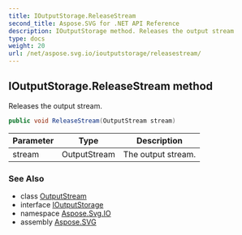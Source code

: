 ```yaml
---
title: IOutputStorage.ReleaseStream
second_title: Aspose.SVG for .NET API Reference
description: IOutputStorage method. Releases the output stream
type: docs
weight: 20
url: /net/aspose.svg.io/ioutputstorage/releasestream/
---
```

## IOutputStorage.ReleaseStream method

Releases the output stream.

```csharp
public void ReleaseStream(OutputStream stream)
```

| Parameter | Type | Description |
| --- | --- | --- |
| stream | OutputStream | The output stream. |

### See Also

* class [OutputStream](../../outputstream/)
* interface [IOutputStorage](../)
* namespace [Aspose.Svg.IO](../../ioutputstorage/)
* assembly [Aspose.SVG](../../../)
